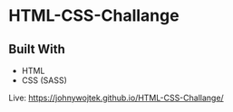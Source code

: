 # HTML-CSS-Challange

## Built With

* HTML
* CSS (SASS)


Live: https://johnywojtek.github.io/HTML-CSS-Challange/
